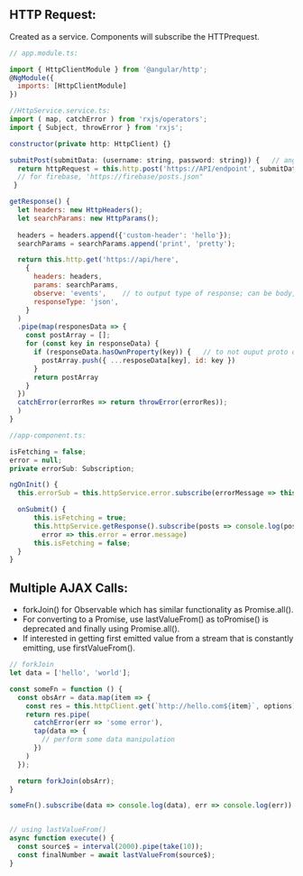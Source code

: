 ## HTTP Request:
Created as a service. Components will subscribe the HTTPrequest.
```javascript
// app.module.ts:

import { HttpClientModule } from '@angular/http';
@NgModule({
  imports: [HttpClientModule]
})

//HttpService.service.ts:
import ( map, catchError ) from 'rxjs/operators';
import { Subject, throwError } from 'rxjs';

constructor(private http: HttpClient) {}

submitPost(submitData: (username: string, password: string)) {   // angular auto converts form data to json
  return httpRequest = this.http.post('https://API/endpoint', submitData) // subscribe in components  
  // for firebase, 'https://firebase/posts.json"
 }

getResponse() {
  let headers: new HttpHeaders();
  let searchParams: new HttpParams();
  
  headers = headers.append({'custom-header': 'hello'});
  searchParams = searchParams.append('print', 'pretty');

  return this.http.get('https://api/here',
    {
      headers: headers,
      params: searchParams,
      observe: 'events',    // to output type of response; can be body, response, events
      responseType: 'json',
    }
  )
  .pipe(map(responesData => {
    const postArray = [];
    for (const key in responseData) {
      if (responseData.hasOwnProperty(key)) {   // to not ouput proto objects
        postArray.push({ ...resposeData[key], id: key })
      }
      return postArray
    }
  })
  catchError(errorRes => return throwError(errorRes));
  )
}

//app-component.ts:

isFetching = false;
error = null;
private errorSub: Subscription;

ngOnInit() {
  this.errorSub = this.httpService.error.subscribe(errorMessage => this.error = errorMessage);  // subscription-based strategy

  onSubmit() {
      this.isFetching = true;
      this.httpService.getResponse().subscribe(posts => console.log(posts), // {username: 'test', password: 'test', id: '12345'}
        error => this.error = error.message)    
      this.isFetching = false;
  }
}
```

## Multiple AJAX Calls:
- forkJoin() for Observable which has similar functionality as Promise.all().
- For converting to a Promise, use lastValueFrom() as toPromise() is deprecated and finally using Promise.all().
- If interested in getting first emitted value from a stream that is constantly emitting, use firstValueFrom().

```js
// forkJoin
let data = ['hello', 'world'];

const someFn = function () {
  const obsArr = data.map(item => {
    const res = this.httpClient.get(`http://hello.com${item}`, options);
    return res.pipe(
      catchError(err => 'some error'),
      tap(data => {
        // perform some data manipulation
      })
    )
  });

  return forkJoin(obsArr);
}

someFn().subscribe(data => console.log(data), err => console.log(err));


// using lastValueFrom()
async function execute() {
  const source$ = interval(2000).pipe(take(10));
  const finalNumber = await lastValueFrom(source$);
}
```
